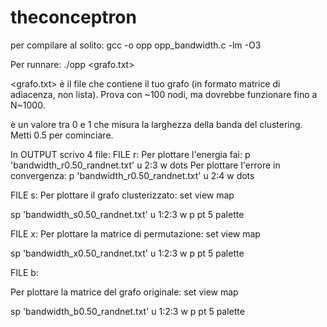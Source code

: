 # theconceptron
per compilare al solito:
gcc -o opp opp_bandwidth.c -lm -O3

Per runnare:
./opp <grafo.txt> <float p>

<grafo.txt> è il file che contiene il tuo grafo (in formato matrice di adiacenza, non lista). Prova con ~100 nodi, ma dovrebbe funzionare fino a N~1000. 
 
<float p> è un valore tra 0 e 1 che misura la larghezza della banda del clustering. Metti 0.5 per cominciare. 

In OUTPUT scrivo 4 file:
FILE r:
Per plottare l'energia fai: p 'bandwidth_r0.50_randnet.txt' u 2:3 w dots 
Per plottare l'errore in convergenza: p 'bandwidth_r0.50_randnet.txt' u 2:4 w dots

FILE s:
Per plottare il grafo clusterizzato: 
set view map

sp 'bandwidth_s0.50_randnet.txt' u 1:2:3 w p pt 5 palette


FILE x:
Per plottare la matrice di permutazione:
set view map

sp 'bandwidth_x0.50_randnet.txt' u 1:2:3 w p pt 5 palette



FILE b:

Per plottare la matrice del grafo originale:
set view map

sp 'bandwidth_b0.50_randnet.txt' u 1:2:3 w p pt 5 palette
